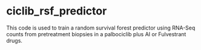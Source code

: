 # ciclib_rsf_predictor
This code is used to train a random survival forest predictor using RNA-Seq counts from pretreatment biopsies in a palbociclib plus AI or Fulvestrant drugs.
